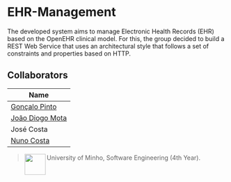 # EHR-Management


The developed system aims to manage Electronic Health Records (EHR) based on the OpenEHR clinical model. For this, the group decided to build a REST Web Service that uses an architectural style that follows a set of constraints and properties based on HTTP.


## Collaborators

| Name            	|
|----------------- |               
| [Gonçalo Pinto](https://github.com/GRP99)  	|
| [João Diogo Mota](https://github.com/JoaoDiogoMota) 	|
| José Costa  
| [Nuno Costa](https://github.com/jnuno420)   	|

> <img src="https://seeklogo.com/images/U/Universidade_do_Minho-logo-CB2F98451C-seeklogo.com.png" align="left" height="48" width="48" > University of Minho, Software Engineering (4th Year).
